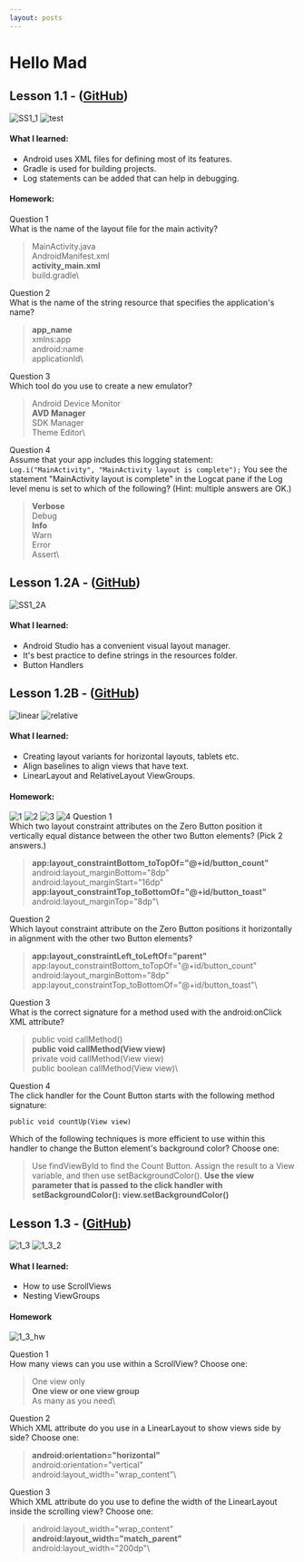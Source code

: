 ```yaml
---
layout: posts
---
```


# Hello Mad

## Lesson 1.1 - ([GitHub](https://github.com/mgatesdehn/CS5520/tree/main/Assignment1/Lesson1_1))
![SS1_1](/images/Assignment1/1_1.png)
<img src="/images/Assignment1/1_1.PNG" alt="test" class="inline"/>
#### What I learned:
- Android uses XML files for defining most of its features.
- Gradle is used for building projects.
- Log statements can be added that can help in debugging.

#### Homework:
Question 1\
What is the name of the layout file for the main activity?

> MainActivity.java\
    AndroidManifest.xml\
    **activity_main.xml**\
    build.gradle\

Question 2\
What is the name of the string resource that specifies the application's name?

> **app_name**\
    xmlns:app\
    android:name\
    applicationId\

Question 3\
Which tool do you use to create a new emulator?

>Android Device Monitor\
    **AVD Manager** \
    SDK Manager\
    Theme Editor\

Question 4\
Assume that your app includes this logging statement:
`Log.i("MainActivity", "MainActivity layout is complete");`
You see the statement "MainActivity layout is complete" in the Logcat pane if the Log level menu is set to which of the following? (Hint: multiple answers are OK.)

> **Verbose**\
    Debug\
    **Info**\
    Warn\
    Error\
    Assert\

## Lesson 1.2A - ([GitHub](https://github.com/mgatesdehn/CS5520/tree/main/Assignment1/Lesson1_2))
![SS1_2A](/_posts/Assignment1/1_2A.png)
#### What I learned:
- Android Studio has a convenient visual layout manager.
- It's best practice to define strings in the resources folder.
- Button Handlers

## Lesson 1.2B - ([GitHub](https://github.com/mgatesdehn/CS5520/tree/main/Assignment1/Lesson1_2))
![linear](/_posts/Assignment1/linear.png)
![relative](/_posts/Assignment1/relative.png)
#### What I learned:
- Creating layout variants for horizontal layouts, tablets etc.
- Align baselines to align views that have text.
- LinearLayout and RelativeLayout ViewGroups.

#### Homework:
![1](/_posts/Assignment1/1.png)
![2](/_posts/Assignment1/2.png)
![3](/_posts/Assignment1/3.png)
![4](/_posts/Assignment1/4.png)
Question 1\
Which two layout constraint attributes on the Zero Button position it vertically equal distance between the other two Button elements? (Pick 2 answers.)

> **app:layout_constraintBottom_toTopOf="@+id/button_count"**\
    android:layout_marginBottom="8dp"\
    android:layout_marginStart="16dp"\
    **app:layout_constraintTop_toBottomOf="@+id/button_toast"**\
    android:layout_marginTop="8dp"\

Question 2\
Which layout constraint attribute on the Zero Button positions it horizontally in alignment with the other two Button elements?

> **app:layout_constraintLeft_toLeftOf="parent"**\
    app:layout_constraintBottom_toTopOf="@+id/button_count"\
    android:layout_marginBottom="8dp"\
    app:layout_constraintTop_toBottomOf="@+id/button_toast"\

Question 3\
What is the correct signature for a method used with the android:onClick XML attribute?

> public void callMethod()\
    **public void callMethod(View view)**\
    private void callMethod(View view)\
    public boolean callMethod(View view)\

Question 4\
The click handler for the Count Button starts with the following method signature:

    public void countUp(View view)

Which of the following techniques is more efficient to use within this handler to change the Button element's background color? Choose one:

> Use findViewById to find the Count Button. Assign the result to a View variable, and then use setBackgroundColor().
    **Use the view parameter that is passed to the click handler with setBackgroundColor(): view.setBackgroundColor()**

## Lesson 1.3 - ([GitHub](https://github.com/mgatesdehn/CS5520/tree/main/Assignment1/Lesson1_3))
![1_3](/_posts/Assignment1/1_3.png)
![1_3_2](/_posts/Assignment1/1_3_2.png)
#### What I learned:
- How to use ScrollViews
- Nesting ViewGroups

#### Homework
![1_3_hw](/_posts/Assignment1/1_3_hw.png)

Question 1\
How many views can you use within a ScrollView? Choose one:

> One view only\
    **One view or one view group**\
    As many as you need\

Question 2\
Which XML attribute do you use in a LinearLayout to show views side by side? Choose one:

> **android:orientation="horizontal"**\
    android:orientation="vertical"\
    android:layout_width="wrap_content"\

Question 3\
Which XML attribute do you use to define the width of the LinearLayout inside the scrolling view? Choose one:

> android:layout_width="wrap_content"\
    **android:layout_width="match_parent"**\
    android:layout_width="200dp"\



